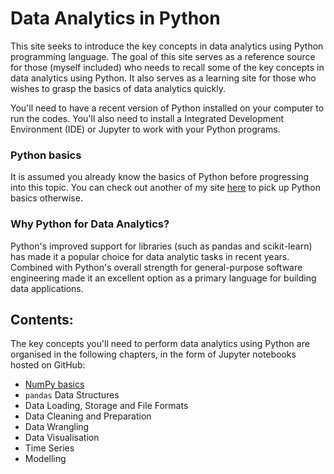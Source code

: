 # Data Analytics in Python

   This site seeks to introduce the key concepts in data analytics using Python programming language. The goal of this site serves as a reference source for those (myself included) who needs to recall some of the key concepts in data analytics using Python. It also serves as a learning site for those who wishes to grasp the basics of data analytics quickly.

   You'll need to have a recent version of Python installed on your computer to run the codes. You'll also need to install a Integrated Development Environment (IDE) or Jupyter to work with your Python programs.

### Python basics

It is assumed you already know the basics of Python before progressing into this topic. You can check out another of my site [here](https://colintanwh.github.io/python-basics/) to pick up Python basics otherwise.

### Why Python for Data Analytics?

Python's improved support for libraries (such as pandas and scikit-learn) has made it a popular choice for data analytic tasks in recent years. Combined with Python's overall strength for general-purpose software engineering made it an excellent option as a primary language for building data applications. 


## Contents:

The key concepts you'll need to perform data analytics using Python are organised in the following chapters, in the form of Jupyter notebooks hosted on GitHub:

   + [NumPy basics](https://github.com/colintanwh/python-analytics/blob/master/numpy.ipynb)
   + `pandas` Data Structures
   + Data Loading, Storage and File Formats
   + Data Cleaning and Preparation
   + Data Wrangling
   + Data Visualisation
   + Time Series
   + Modelling
